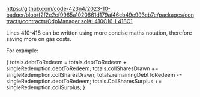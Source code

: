 https://github.com/code-423n4/2023-10-badger/blob/f2f2e2cf9965a1020661d179af46cb49e993cb7e/packages/contracts/contracts/CdpManager.sol#L410C16-L418C1

Lines 410-418 can be written using more concise maths notation, therefore saving more on gas costs.

For example:

{
        totals.debtToRedeem = totals.debtToRedeem + singleRedemption.debtToRedeem;
                totals.collSharesDrawn += singleRedemption.collSharesDrawn;
                totals.remainingDebtToRedeem -= singleRedemption.debtToRedeem;
                totals.CollSharesSurplus += singleRedemption.collSurplus;
    }

